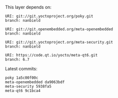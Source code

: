 This layer depends on:

    URI: git://git.yoctoproject.org/poky.git
    branch: nanbield

    URI: git://git.openembedded.org/meta-openembedded
    branch: nanbield

    URI: git://git.yoctoproject.org/meta-security.git
    branch: nanbield

    URI: https://code.qt.io/yocto/meta-qt6.git
    branch: 6.7

Latest commits:

    poky 1a5c00f00c
    meta-openembedded da9063bdf
    meta-security 5938fa5
    meta-qt6 9c1bca4
